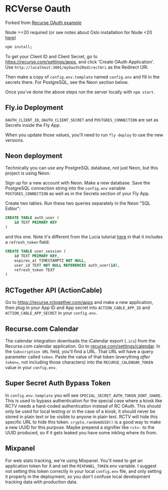 # RCVerse Oauth

Forked from [Recurse OAuth example](https://github.com/reedspool/recurse-oauth-example-node-express)

Node >=20 required (or see notes about Oslo installation for Node <20 [here](https://oslo.js.org))

```sh
npm install;
```

To get your Client ID and Client Secret, go to <https://recurse.com/settings/apps>, and click 'Create OAuth Application'. Use `http://localhost:3001/myOauth2RedirectUri` as the Redirect URI.

Then make a copy of `config.env.template` named `config.env` and fill in the secrets there. For PostgreSQL, see the Neon section below.

Once you've done the above steps run the server locally with `npm start`.

## Fly.io Deployment

`OAUTH_CLIENT_ID`, `OAUTH_CLIENT_SECRET` and `POSTGRES_CONNECTION` are set as Secrets inside the Fly App.

When you update those values, you'll need to run `fly deploy` to use the new versions.

## Neon deployment

Technically you can use any PostgreSQL database, not just Neon, but this project is using Neon.

Sign up for a new account with Neon. Make a new database. Save the PostgreSQL connection string into the `config.env` variable `POSTGRES_CONNECTION` as well as in the Secrets section of your Fly App.

Create two tables. Run these two queries separately in the Neon "SQL Editor":

```sql
CREATE TABLE auth_user (
    id TEXT PRIMARY KEY
)
```

and this one. Note it's different from the Lucia tutorial [here](https://lucia-auth.com/database/postgresql) in that it includes a `refresh_token` field:

```sql
CREATE TABLE user_session (
    id TEXT PRIMARY KEY,
    expires_at TIMESTAMPTZ NOT NULL,
    user_id TEXT NOT NULL REFERENCES auth_user(id),
    refresh_token TEXT
)
```

## RCTogether API (ActionCable)

Go to https://recurse.rctogether.com/apps and make a new application, then plug in your App ID and App secret into `ACTION_CABLE_APP_ID` and `ACTION_CABLE_APP_SECRET` in your `config.env`.

## Recurse.com Calendar

The calendar integration downloads the iCalendar export (`.ics`) from the Recurse.com calendar application. Go to [recurse.com/settings/calendar](https://www.recurse.com/settings/calendar). In the `Subscription URL` field, you'll find a URL. That URL will have a query parameter called `token`. Paste the value of that token (everything _after_ `token=`, not including those characters) into the `RECURSE_CALENDAR_TOKEN` value in your `config.env`.

## Super Secret Auth Bypass Token

In `config.env.template` you will see `SPECIAL_SECRET_AUTH_TOKEN_DONT_SHARE`. This is used to bypass authentication for the special case where a kiosk like RCTV needs a hard-coded authentication instead of RC OAuth. This should only be used for local testing or in the case of a kiosk, it should never be stored in plain text or be visible to anyone in plain text. RCTV will hide this specific URL to hide this token. `crypto.randomUUID()` is a good way to make a new UUID for this purpose. Maybe prepend a signifier like `rctv-` to the UUID produced, so if it gets leaked you have some inkling where its from.

## Mixpanel

For web stats tracking, we're using Mixpanel. You'll need to get an application token for it and set the `MIXPANEL_TOKEN` env variable. I suggest not setting this token correctly in your local `config.env` file, and only setting it properly in the deployment, so you don't confuse local development tracking data with production data.
